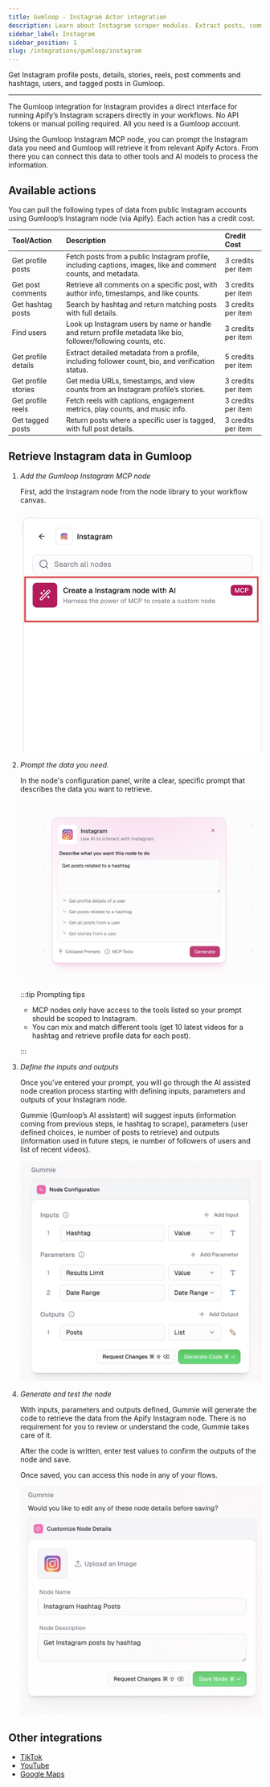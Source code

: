 ```yaml
---
title: Gumloop - Instagram Actor integration
description: Learn about Instagram scraper modules. Extract posts, comments, and profile data.
sidebar_label: Instagram
sidebar_position: 1
slug: /integrations/gumloop/instagram
---
```


Get Instagram profile posts, details, stories, reels, post comments and hashtags, users, and tagged posts in Gumloop.

---

The Gumloop integration for Instagram provides a direct interface for running Apify’s Instagram scrapers directly in your workflows. No API tokens or manual polling required. All you need is a Gumloop account.

Using the Gumloop Instagram MCP node, you can prompt the Instagram data you need and Gumloop will retrieve it from relevant Apify Actors. From there you can connect this data to other tools and AI models to process the information.

## Available actions

You can pull the following types of data from public Instagram accounts using Gumloop’s Instagram node (via Apify). Each action has a credit cost.

| Tool/Action | Description | Credit Cost |
| :---- | :---- | :---- |
| Get profile posts | Fetch posts from a public Instagram profile, including captions, images, like and comment counts, and metadata. | 3 credits per item |
| Get post comments | Retrieve all comments on a specific post, with author info, timestamps, and like counts. | 3 credits per item |
| Get hashtag posts | Search by hashtag and return matching posts with full details. | 3 credits per item |
| Find users | Look up Instagram users by name or handle and return profile metadata like bio, follower/following counts, etc. | 3 credits per item |
| Get profile details | Extract detailed metadata from a profile, including follower count, bio, and verification status. | 5 credits per item |
| Get profile stories | Get media URLs, timestamps, and view counts from an Instagram profile’s stories. | 3 credits per item |
| Get profile reels | Fetch reels with captions, engagement metrics, play counts, and music info. | 3 credits per item |
| Get tagged posts | Return posts where a specific user is tagged, with full post details. | 3 credits per item |

## Retrieve Instagram data in Gumloop

1. _Add the Gumloop Instagram MCP node_

    First, add the Instagram node from the node library to your workflow canvas.

    ![Instagram MCP node on canvas](images/instagram/mcp-node-image.jpeg)

1. _Prompt the data you need._

    In the node's configuration panel, write a clear, specific prompt that describes the data you want to retrieve.

    ![Instagram node prompt field](images/instagram/prompt.jpeg)

    :::tip Prompting tips

    - MCP nodes only have access to the tools listed so your prompt should be scoped to Instagram.
    - You can mix and match different tools (get 10 latest videos for a hashtag and retrieve profile data for each post).

    :::

1. _Define the inputs and outputs_

    Once you’ve entered your prompt, you will go through the AI assisted node creation process starting with defining inputs, parameters and outputs of your Instagram node.

    Gummie (Gumloop’s AI assistant) will suggest inputs (information coming from previous steps, ie hashtag to scrape), parameters (user defined choices, ie number of posts to retrieve) and outputs (information used in future steps, ie number of followers of users and list of recent videos).

    ![Suggested inputs, parameters, outputs](images/instagram/input-outputs.jpeg)

1. _Generate and test the node_

    With inputs, parameters and outputs defined, Gummie will generate the code to retrieve the data from the Apify Instagram node. There is no requirement for you to review or understand the code, Gummie takes care of it.

    After the code is written, enter test values to confirm the outputs of the node and save.

    Once saved, you can access this node in any of your flows.

    ![Instagram node with test values and outputs](images/instagram/node.jpeg)

## Other integrations

- [TikTok](/platform/integrations/gumloop/tiktok)
- [YouTube](/platform/integrations/gumloop/youtube)
- [Google Maps](/platform/integrations/gumloop/maps)
